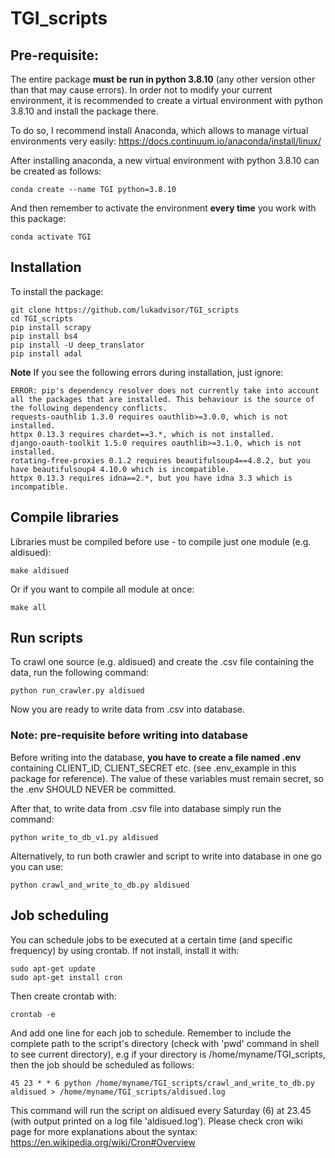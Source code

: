 # TGI_scripts

## Pre-requisite:
The entire package **must be run in python 3.8.10** (any other version other than that may cause errors). In order not to modify your current environment, it is recommended to create a virtual environment with python 3.8.10 and install the package there.

To do so, I recommend install Anaconda, which allows to manage virtual environments very easily:
https://docs.continuum.io/anaconda/install/linux/

After installing anaconda, a new virtual environment with python 3.8.10 can be created as follows:
```shell script
conda create --name TGI python=3.8.10
```
And then remember to activate the environment **every time** you work with this package:
```shell script
conda activate TGI
```

## Installation

To install the package:
```shell script
git clone https://github.com/lukadvisor/TGI_scripts
cd TGI_scripts
pip install scrapy
pip install bs4
pip install -U deep_translator
pip install adal
```

**Note**
If you see the following errors during installation, just ignore:
```shell script
ERROR: pip's dependency resolver does not currently take into account all the packages that are installed. This behaviour is the source of the following dependency conflicts.
requests-oauthlib 1.3.0 requires oauthlib>=3.0.0, which is not installed.
httpx 0.13.3 requires chardet==3.*, which is not installed.
django-oauth-toolkit 1.5.0 requires oauthlib>=3.1.0, which is not installed.
rotating-free-proxies 0.1.2 requires beautifulsoup4==4.8.2, but you have beautifulsoup4 4.10.0 which is incompatible.
httpx 0.13.3 requires idna==2.*, but you have idna 3.3 which is incompatible. 
```

## Compile libraries

Libraries must be compiled before use - to compile just one module (e.g. aldisued):
```shell script
make aldisued
```
Or if you want to compile all module at once:
```shell script
make all
```

## Run scripts
To crawl one source (e.g. aldisued) and create the .csv file containing the data, run the following command:
```shell script
python run_crawler.py aldisued
```
Now you are ready to write data from .csv into database.

### Note: pre-requisite before writing into database

Before writing into the database, **you have to create a file named .env** containing CLIENT_ID, CLIENT_SECRET etc. (see .env_example in this package for reference). The value of these variables must remain secret, so the .env SHOULD NEVER be committed.

After that, to write data from .csv file into database simply run the command:
```shell script
python write_to_db_v1.py aldisued
```

Alternatively, to run both crawler and script to write into database in one go you can use:
```shell script
python crawl_and_write_to_db.py aldisued
```

## Job scheduling

You can schedule jobs to be executed at a certain time (and specific frequency) by using crontab.
If not install, install it with:
```shell script
sudo apt-get update
sudo apt-get install cron
```

Then create crontab with:
```shell script
crontab -e
```

And add one line for each job to schedule. Remember to include the complete path to the script's directory (check with 'pwd' command in shell to see current directory), e.g if your directory is /home/myname/TGI_scripts, then the job should be scheduled as follows:
```shell script
45 23 * * 6 python /home/myname/TGI_scripts/crawl_and_write_to_db.py aldisued > /home/myname/TGI_scripts/aldisued.log
```
This command will run the script on aldisued every Saturday (6) at 23.45 (with output printed on a log file 'aldisued.log'). Please check cron wiki page for more explanations about the syntax:
https://en.wikipedia.org/wiki/Cron#Overview
